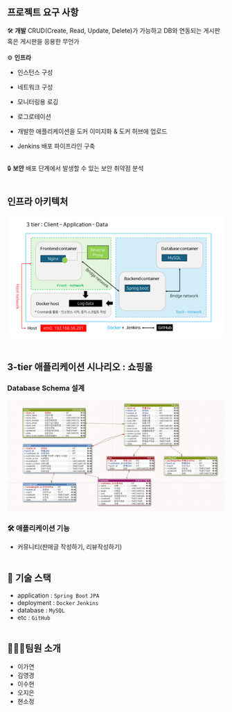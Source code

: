 ## 프로젝트 요구 사항
🛠️ **개발**
CRUD(Create, Read, Update, Delete)가 가능하고 DB와 연동되는 게시판 혹은 게시판을 응용한 무언가
<br/></br>
⚙️ **인프라**
- 인스턴스 구성

- 네트워크 구성

- 모니터링용 로깅

- 로그로테이션

- 개발한 애플리케이션을 도커 이미지화 & 도커 허브에 업로드

- Jenkins 배포 파이프라인 구축
<br/></br>

🔒 **보안**
배포 단계에서 발생할 수 있는 보안 취약점 분석 
<br/></br>

## 인프라 아키텍처
![인프라아키텍처](https://github.com/gayeonni/networkcampus_project/blob/master/architecture.png)
<br/></br>

## 3-tier 애플리케이션 시나리오 : 쇼핑몰
### Database Schema 설계
![스키마](https://github.com/gayeonni/networkcampus_project/blob/master/schema.png)


### 🛠️ 애플리케이션 기능
- 커뮤니티(판매글 작성하기, 리뷰작성하기)
<br/></br>

## 📌 기술 스택
- application : `Spring Boot` `JPA`
- deployment : `Docker` `Jenkins`
- database : `MySQL`
- etc : `GitHub`
<br/></br>

## 👩🏻‍💻팀원 소개
- 이가연
- 김영경
- 이수현
- 오지은
- 현소정
